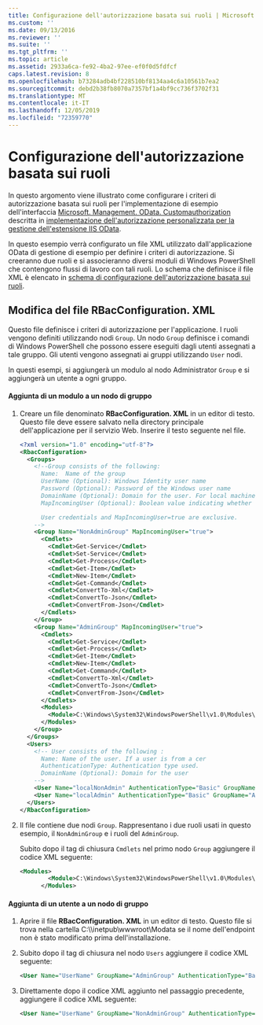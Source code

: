 ```yaml
---
title: Configurazione dell'autorizzazione basata sui ruoli | Microsoft Docs
ms.custom: ''
ms.date: 09/13/2016
ms.reviewer: ''
ms.suite: ''
ms.tgt_pltfrm: ''
ms.topic: article
ms.assetid: 2933a6ca-fe92-4ba2-97ee-ef0f0d5fdfcf
caps.latest.revision: 8
ms.openlocfilehash: b73284adb4bf228510bf8134aa4c6a10561b7ea2
ms.sourcegitcommit: debd2b38fb8070a7357bf1a4bf9cc736f3702f31
ms.translationtype: MT
ms.contentlocale: it-IT
ms.lasthandoff: 12/05/2019
ms.locfileid: "72359770"
---
```

# <a name="configuring-role-based-authorization"></a>Configurazione dell'autorizzazione basata sui ruoli

In questo argomento viene illustrato come configurare i criteri di autorizzazione basata sui ruoli per l'implementazione di esempio dell'interfaccia [Microsoft. Management. OData. Customauthorization](/dotnet/api/Microsoft.Management.Odata.CustomAuthorization) descritta in [implementazione dell'autorizzazione personalizzata per la gestione dell'estensione IIS OData](./implementing-custom-authorization-for-a-management-odata-web-service.md).

In questo esempio verrà configurato un file XML utilizzato dall'applicazione OData di gestione di esempio per definire i criteri di autorizzazione. Si creeranno due ruoli e si associeranno diversi moduli di Windows PowerShell che contengono flussi di lavoro con tali ruoli. Lo schema che definisce il file XML è elencato in [schema di configurazione dell'autorizzazione basata sui ruoli](./role-based-authorization-configuration-schema.md).

## <a name="modifying-the-rbacconfigurationxml-file"></a>Modifica del file RBacConfiguration. XML

Questo file definisce i criteri di autorizzazione per l'applicazione. I ruoli vengono definiti utilizzando nodi `Group`. Un nodo `Group` definisce i comandi di Windows PowerShell che possono essere eseguiti dagli utenti assegnati a tale gruppo. Gli utenti vengono assegnati ai gruppi utilizzando `User` nodi.

In questi esempi, si aggiungerà un modulo al nodo Administrator `Group` e si aggiungerà un utente a ogni gruppo.

#### <a name="adding-a-module-to-a-group-node"></a>Aggiunta di un modulo a un nodo di gruppo

1. Creare un file denominato **RBacConfiguration. XML** in un editor di testo. Questo file deve essere salvato nella directory principale dell'applicazione per il servizio Web. Inserire il testo seguente nel file.

   ```xml
   <?xml version="1.0" encoding="utf-8"?>
   <RbacConfiguration>
     <Groups>
       <!--Group consists of the following:
         Name:  Name of the group
         UserName (Optional): Windows Identity user name
         Password (Optional): Password of the Windows user name
         DomainName (Optional): Domain for the user. For local machine account either do not include them or give the machine name. Do not give empty string
         MapIncomingUser (Optional): Boolean value indicating whether to execute cmdlet in the context of network client.

         User credentials and MapIncomingUser=true are exclusive.
       -->
       <Group Name="NonAdminGroup" MapIncomingUser="true">
         <Cmdlets>
           <Cmdlet>Get-Service</Cmdlet>
           <Cmdlet>Set-Service</Cmdlet>
           <Cmdlet>Get-Process</Cmdlet>
           <Cmdlet>Get-Item</Cmdlet>
           <Cmdlet>New-Item</Cmdlet>
           <Cmdlet>Get-Command</Cmdlet>
           <Cmdlet>ConvertTo-Xml</Cmdlet>
           <Cmdlet>ConvertTo-Json</Cmdlet>
           <Cmdlet>ConvertFrom-Json</Cmdlet>
         </Cmdlets>
       </Group>
       <Group Name="AdminGroup" MapIncomingUser="true">
         <Cmdlets>
           <Cmdlet>Get-Service</Cmdlet>
           <Cmdlet>Get-Process</Cmdlet>
           <Cmdlet>Get-Item</Cmdlet>
           <Cmdlet>New-Item</Cmdlet>
           <Cmdlet>Get-Command</Cmdlet>
           <Cmdlet>ConvertTo-Xml</Cmdlet>
           <Cmdlet>ConvertTo-Json</Cmdlet>
           <Cmdlet>ConvertFrom-Json</Cmdlet>
         </Cmdlets>
         <Modules>
           <Module>C:\Windows\System32\WindowsPowerShell\v1.0\Modules\ServerManager\ServerManager.psd1</Module>
         </Modules>
       </Group>
     </Groups>
     <Users>
       <!-- User consists of the following :
         Name: Name of the user. If a user is from a cer
         AuthenticationType: Authentication type used.
         DomainName (Optional): Domain for the user
       -->
       <User Name="localNonAdmin" AuthenticationType="Basic" GroupName="NonAdminGroup" />
       <User Name="localAdmin" AuthenticationType="Basic" GroupName="AdminGroup" />
     </Users>
   </RbacConfiguration>
   ```

2. Il file contiene due nodi `Group`. Rappresentano i due ruoli usati in questo esempio, il `NonAdminGroup` e i ruoli del `AdminGroup`.

   Subito dopo il tag di chiusura `Cmdlets` nel primo nodo `Group` aggiungere il codice XML seguente:

   ```xml
   <Modules>
           <Module>C:\Windows\System32\WindowsPowerShell\v1.0\Modules\ServerManager\ServerManager.psd1</Module>
         </Modules>
   ```

#### <a name="adding-a-user-to-a-group-node"></a>Aggiunta di un utente a un nodo di gruppo

1. Aprire il file **RBacConfiguration. XML** in un editor di testo. Questo file si trova nella cartella C:\\\inetpub\wwwroot\Modata se il nome dell'endpoint non è stato modificato prima dell'installazione.

2. Subito dopo il tag di chiusura nel nodo `Users` aggiungere il codice XML seguente:

   ```xml
   <User Name="UserName" GroupName="AdminGroup" AuthenticationType="Basic" DomainName="DomainName"/>
   ```

3. Direttamente dopo il codice XML aggiunto nel passaggio precedente, aggiungere il codice XML seguente:

   ```xml
   <User Name="UserName" GroupName="NonAdminGroup" AuthenticationType="Basic" DomainName="DomainName"/>
   ```